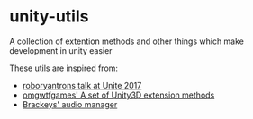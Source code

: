 # unity-utils
A collection of extention methods and other things which make development in unity easier

These utils are inspired from:
* [roboryantrons talk at Unite 2017](https://github.com/roboryantron/Unite2017)
* [omgwtfgames' A set of Unity3D extension methods](https://gist.github.com/omgwtfgames/f917ca28581761b8100f)
* [Brackeys' audio manager](https://www.youtube.com/watch?v=6OT43pvUyfY)